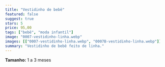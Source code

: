 ```yaml
---
title: "Vestidinho de bebê"
featured: false
suggest: true
stars: 5
price: 95,00
tags: ["bebê", "moda infantil"]
image: "0007-vestidinho-linha.webp"
images: [["0007-vestidinho-linha.webp", "0007B-vestidinho-linha.webp"]]
summary: "Vestidinho de bebê feito de linha."
---
```


**Tamanho:** 1 a 3 meses  

